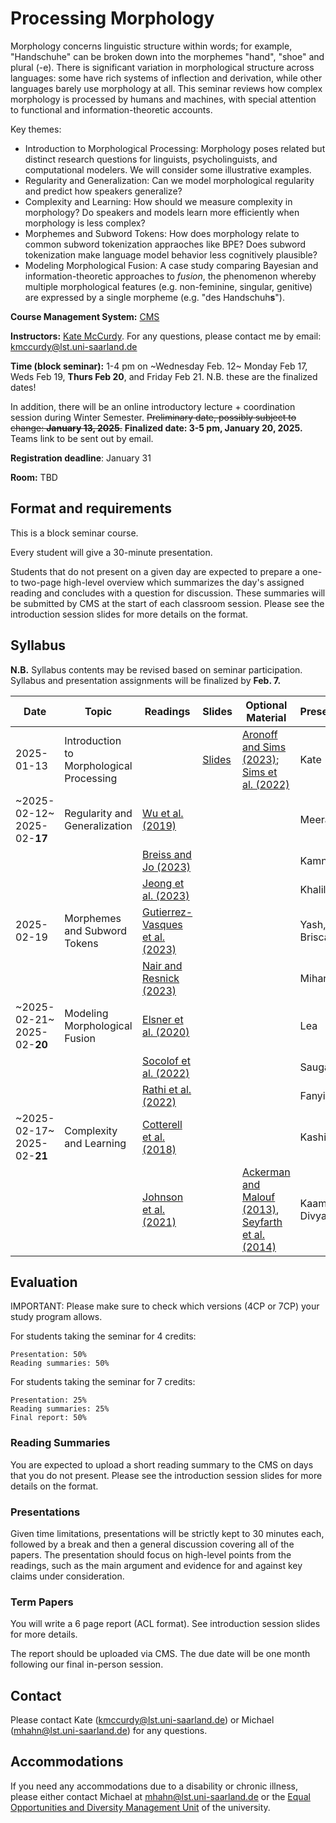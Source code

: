 # Processing Morphology

Morphology concerns linguistic structure within words; for example, "Handschuhe" can be broken down into the morphemes "hand", "shoe" and plural (-e). There is significant variation in morphological structure across languages: some have rich systems of inflection and derivation, while other languages barely use morphology at all. This seminar reviews how complex morphology is processed by humans and machines, with special attention to functional and information-theoretic accounts.

Key themes:

- Introduction to Morphological Processing: Morphology poses related but distinct research questions for linguists, psycholinguists, and computational modelers. We will consider some illustrative examples.
- Regularity and Generalization: Can we model morphological regularity and predict how speakers generalize?
- Complexity and Learning: How should we measure complexity in morphology? Do speakers and models learn more efficiently when morphology is less complex?
- Morphemes and Subword Tokens: How does morphology relate to common subword tokenization appraoches like BPE? Does subword tokenization make language model behavior less cognitively plausible?
- Modeling Morphological Fusion: A case study comparing Bayesian and information-theoretic approaches to *fusion*, the phenomenon whereby multiple morphological features (e.g. non-feminine, singular, genitive) are expressed by a single morpheme (e.g. "des Handschuh**s**").


<!--If you want to take this class, please register in [CMS](https://cms.sic.saarland/composition_24/).-->

**Course Management System:** [CMS](https://cms.sic.saarland/morph_2425/)

**Instructors:** [Kate McCurdy](https://kmccurdy.github.io/). For any questions, please contact me by email: [kmccurdy@lst.uni-saarland.de](mailto:kmccurdy@lst.uni-saarland.de)

**Time (block seminar):** 1-4 pm on ~Wednesday Feb. 12~ Monday Feb 17, Weds Feb 19, **Thurs Feb 20**, and Friday Feb 21. N.B. these are the finalized dates!

In addition, there will be an online introductory lecture + coordination session during Winter Semester. ~~Preliminary date, possibly subject to change: **January 13, 2025**.~~ **Finalized date: 3-5 pm, January 20, 2025.** Teams link to be sent out by email.

**Registration deadline**: January 31

**Room:** TBD


## Format and requirements

This is a block seminar course.

Every student will give a 30-minute presentation.

Students that do not present on a given day are expected to prepare a one- to two-page high-level overview which summarizes the day's assigned reading and concludes with a question for discussion. These summaries will be submitted by CMS at the start of each classroom session. Please see the introduction session slides for more details on the format.


## Syllabus

**N.B.** Syllabus contents may be revised based on seminar participation. Syllabus and presentation assignments will be finalized by **Feb. 7.**

| Date          | Topic               | Readings  | Slides  | Optional Material | Presenter  |
| ------------- | ------------------- | ------- | ------- | --------------------- | ---------- |
|  2025-01-13    | Introduction to Morphological Processing               |  | [Slides](https://docs.google.com/presentation/d/1XgrUpUMe2AMH3_Y4nfBrz3Odh_SvVhOdzXefi68bm18/edit?usp=sharing) |      [Aronoff and Sims (2023)](https://www.researchgate.net/publication/367297686_The_relational_nature_of_morphology); [Sims et al. (2022)](https://www.researchgate.net/publication/353435629_At_the_Intersection_of_Cognitive_Processes_and_Linguistic_Diversity)          |     Kate     | 
| ~2025-02-12~ 2025-02-**17**    |  Regularity and Generalization  | [Wu et al. (2019)](https://aclanthology.org/P19-1505/) |  |     |  Meera | 
|     |    | [Breiss and Jo (2023)](https://aclanthology.org/2023.sigmorphon-1.14/) |  |     | Kamna  | 
|   |    |  [Jeong et al. (2023)](https://aclanthology.org/2023.sigmorphon-1.16/)  |  |     |  Khalil | 
| 2025-02-19  |  Morphemes and Subword Tokens | [Gutierrez-Vasques et al. (2023)](https://doi.org/10.1162/coli_a_00489)  |  |     | Yash, Brisca  | 
|   |   |  [Nair and Resnick (2023)](https://aclanthology.org/2023.findings-emnlp.752)  |  |     |  Mihan | 
| ~2025-02-21~   2025-02-**20**  |  Modeling Morphological Fusion | [Elsner et al. (2020)](https://aclanthology.org/2020.scil-1.4) |  |     | Lea  | 
|   |   |  [Socolof et al. (2022)](https://aclanthology.org/2022.coling-1.5) |  |     | Saugata  | 
|   |   |  [Rathi et al. (2022)](https://escholarship.org/uc/item/0v03z6xb) |  |     |  Fanyi | 
| ~2025-02-17~ 2025-02-**21**    | Complexity and Learning | [Cotterell et al. (2018)](http://www.mitpressjournals.org/doi/pdf/10.1162/tacl_a_00271)  |  |  |  Kashish | 
|     |  | [Johnson et al. (2021)](https://jlm.ipipan.waw.pl/index.php/JLM/article/view/259)  |  | [Ackerman and Malouf (2013)](https://muse.jhu.edu/article/521667), [Seyfarth et al. (2014)](https://journals.linguisticsociety.org/proceedings/index.php/BLS/article/view/3154)   |  Kaamya, Divya | 



## Evaluation

IMPORTANT: Please make sure to check which versions (4CP or 7CP) your study program allows.

For students taking the seminar for 4 credits:

    Presentation: 50%
    Reading summaries: 50%

For students taking the seminar for 7 credits:

    Presentation: 25%
    Reading summaries: 25%
    Final report: 50%

### Reading Summaries

You are expected to upload a short reading summary to the CMS on days that you do not present. Please see the introduction session slides for more details on the format.

### Presentations

Given time limitations, presentations will be strictly kept to 30 minutes each, followed by a break and then a general discussion covering all of the papers. The presentation should focus on high-level points from the readings, such as the main argument and evidence for and against key claims under consideration.


### Term Papers

You will write a 6 page report (ACL format). See introduction session slides for more details.

The report should be uploaded via CMS. The due date will be one month following our final in-person session.

## Contact

Please contact Kate (kmccurdy@lst.uni-saarland.de) or Michael (mhahn@lst.uni-saarland.de) for any questions.

## Accommodations

If you need any accommodations due to a disability or chronic illness, please either contact Michael at mhahn@lst.uni-saarland.de or the [Equal Opportunities and Diversity Management Unit](https://www.uni-saarland.de/en/administration/diversity.html) of the university.


